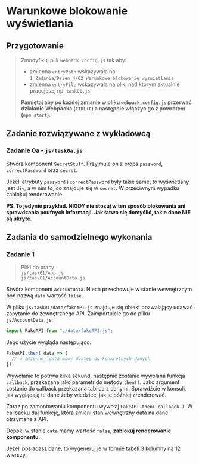 # Warunkowe blokowanie wyświetlania

## Przygotowanie
> Zmodyfikuj plik `webpack.config.js` tak aby:
> - zmienna `entryPath` wskazywała na `1_Zadania/Dzien_4/02_Warunkowe_blokowanie_wyswietlania`
> - zmienna `entryFile` wskazywała na plik, nad którym aktualnie pracujesz, np. `task01.js`
>
> **Pamiętaj aby po każdej zmianie w pliku `webpack.config.js` przerwać działanie Webpacka (`CTRL+C`) a następnie włączyć go z powrotem (`npm start`).**


## Zadanie rozwiązywane z wykładowcą

### Zadanie 0a - `js/task0a.js`

Stwórz komponent `SecretStuff`. Przyjmuje on z props `password`, `correctPassword` oraz `secret`.

Jeżeli atrybuty `password` i `correctPassword` były takie same, to wyświetlany jest `div`, a w nim to, co znajduje się w `secret`. W przeciwnym wypadku zablokuj renderowanie.

**PS. To jedynie przykład. NIGDY nie stosuj w ten sposób blokowania ani sprawdzania poufnych informacji. Jak łatwo się domyślić, takie dane NIE są ukryte.**


## Zadania do samodzielnego wykonania

### Zadanie 1 

> Pliki do pracy  
> `js/task01/App.js`  
> `js/task01/AccountData.js`

Stwórz komponent `AccountData`. Niech przechowuje w stanie wewnętrznym pod nazwą `data` wartość `false`.

W pliku `js/task01/data/fakeAPI.js` znajduje się obiekt pozwalający udawać zapytanie do zewnętrznego API. Zaimportujcie go do pliku `js/AccountData.js`:

```js
import FakeAPI from "./data/fakeAPI.js";
```

Jego użycie wygląda następująco:
```js
FakeAPI.then( data => {
  // w zmiennej data mamy dostęp do konkretnych danych
});
```

Wywołanie to potrwa kilka sekund, następnie zostanie wywołana funkcja `callback`, przekazana jako parametr do metody `then()`. Jako argument zostanie do callback przekazana tablica z danymi. Sprawdźcie w konsoli, jak wyglądają te dane żeby wiedzieć, jak je później zrenderować.

Zaraz po zamontowaniu komponentu wywołaj `FakeAPI.then( callback )`. W callbacku daj funkcję, która zmieni stan wewnętrzny data na dane otrzymane z API.

Dopóki w stanie `data` mamy wartość `false`, **zablokuj renderowanie komponentu**.

Jeżeli posiadasz dane, to wygeneruj je w formie tabeli 3 kolumny na 12 wierszy.
